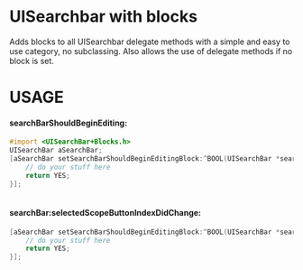 UISearchbar with blocks
=======================
Adds blocks to all UISearchbar delegate methods with a simple and easy to use category, no subclassing. Also allows the use of delegate methods if no block is set.



USAGE
=====

#### searchBarShouldBeginEditing:
```objective-c
#import <UISearchBar+Blocks.h>
UISearchBar aSearchBar;
[aSearchBar setSearchBarShouldBeginEditingBlock:^BOOL(UISearchBar *searchBar) {
    // do your stuff here
    return YES;
}];
    
```

####  searchBar:selectedScopeButtonIndexDidChange:
```objective-c
[aSearchBar setSearchBarShouldBeginEditingBlock:^BOOL(UISearchBar *searchBar) {
    // do your stuff here
    return YES;
}];
    
```

